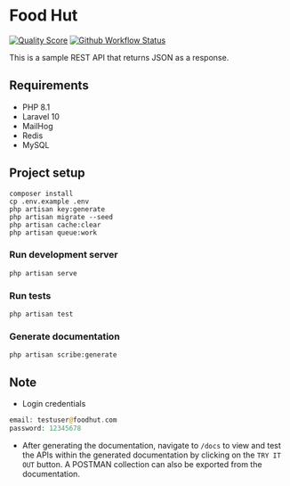# Food Hut

[![Quality Score](https://img.shields.io/scrutinizer/quality/g/ikechukwukalu/requirepin/main?style=flat-square)](https://scrutinizer-ci.com/g/ikechukwukalu/requirepin/)
[![Github Workflow Status](https://img.shields.io/github/actions/workflow/status/ikechukwukalu/requirepin/requirepin.yml?branch=main&style=flat-square)](https://github.com/ikechukwukalu/requirepin/actions/workflows/requirepin.yml)

This is a sample REST API that returns JSON as a response.

## Requirements

- PHP 8.1
- Laravel 10
- MailHog
- Redis
- MySQL

## Project setup

```shell
composer install
cp .env.example .env
php artisan key:generate
php artisan migrate --seed
php artisan cache:clear
php artisan queue:work
```

### Run development server

```shell
php artisan serve
```

### Run tests

```shell
php artisan test
```

### Generate documentation

```shell
php artisan scribe:generate
```

## Note

- Login credentials

```php
email: testuser@foodhut.com
password: 12345678
```

- After generating the documentation, navigate to `/docs` to view and test the APIs within the generated documentation by clicking on the `TRY IT OUT` button. A POSTMAN collection can also be exported from the documentation.
